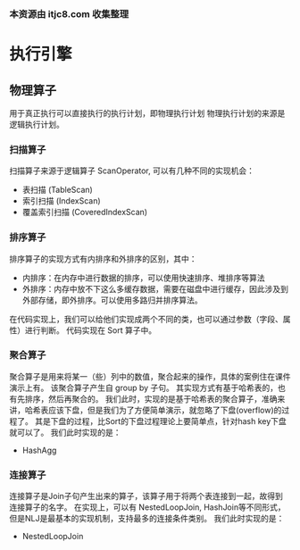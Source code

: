 ### 本资源由 itjc8.com 收集整理
# 执行引擎
## 物理算子
用于真正执行可以直接执行的执行计划，即物理执行计划
物理执行计划的来源是逻辑执行计划。

### 扫描算子
扫描算子来源于逻辑算子 ScanOperator, 可以有几种不同的实现机会：
- 表扫描 (TableScan)
- 索引扫描 (IndexScan)
- 覆盖索引扫描 (CoveredIndexScan)

### 排序算子
排序算子的实现方式有内排序和外排序的区别，其中：
- 内排序：在内存中进行数据的排序，可以使用快速排序、堆排序等算法
- 外排序：内存中放不下这么多缓存数据，需要在磁盘中进行缓存，因此涉及到外部存储，即外排序。可以使用多路归并排序算法。

在代码实现上，我们可以给他们实现成两个不同的类，也可以通过参数（字段、属性）进行判断。
代码实现在 Sort 算子中。

### 聚合算子
聚合算子是用来将某一（些）列中的数值，聚合起来的操作，具体的案例住在课件演示上有。
该聚合算子产生自 group by 子句。
其实现方式有基于哈希表的，也有先排序，然后再聚合的。
我们此时，实现的是基于哈希表的聚合算子，准确来讲，哈希表应该下盘，但是我们为了方便简单演示，就忽略了下盘(overflow)的过程了。
其是下盘的过程，比Sort的下盘过程理论上要简单点，针对hash key下盘就可以了。
我们此时实现的是：
- HashAgg

### 连接算子
连接算子是Join子句产生出来的算子，该算子用于将两个表连接到一起，故得到连接算子的名字。
在实现上，可以有 NestedLoopJoin, HashJoin等不同形式，但是NLJ是最基本的实现机制，支持最多的连接条件类别。
我们此时实现的是：
- NestedLoopJoin


